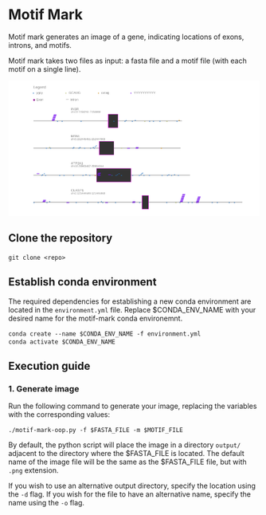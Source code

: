 # **Motif Mark**

Motif mark generates an image of a gene, indicating locations of exons, introns, and motifs. 

Motif mark takes two files as input: a fasta file and a motif file (with each motif on a single line).

![](data/output/Figure_1.png)

## **Clone the repository**

```
git clone <repo>
```

## **Establish conda environment**

The required dependencies for establishing a new conda environment are located in the ```environment.yml``` file. Replace $CONDA_ENV_NAME with your desired name for the motif-mark conda environemnt.

```
conda create --name $CONDA_ENV_NAME -f environment.yml
conda activate $CONDA_ENV_NAME
```

## **Execution guide**

### **1. Generate image**

Run the following command to generate your image, replacing the variables with the corresponding values:

```
./motif-mark-oop.py -f $FASTA_FILE -m $MOTIF_FILE
```

By default, the python script will place the image in a directory ```output/``` adjacent to the directory where the $FASTA_FILE is located. The default name of the image file will be the same as the $FASTA_FILE file, but with ```.png``` extension. 

If you wish to use an alternative output directory, specify the location using the ```-d``` flag. If you wish for the file to have an alternative name, specify the name using the ```-o``` flag.




